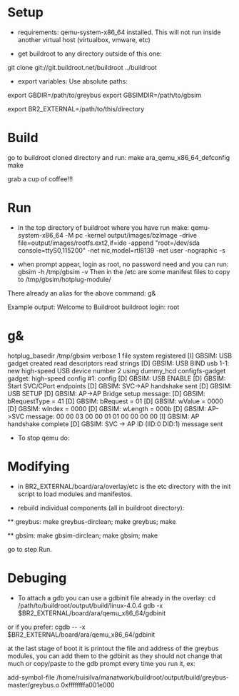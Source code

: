 Setup
=====

* requirements:
    qemu-system-x86_64 installed.
    This will not run inside another virtual host (virtualbox, vmware, etc)

* get buildroot to any directory outside of this one:

git clone git://git.buildroot.net/buildroot ../buildroot

* export variables:
Use absolute paths:

export GBDIR=/path/to/greybus
export GBSIMDIR=/path/to/gbsim

export BR2_EXTERNAL=/path/to/this/directory


Build
=====

go to buildroot cloned directory and run:
make ara_qemu_x86_64_defconfig
make

grab a cup of coffee!!!

Run
===

* in the top directory of buildroot where you have run make:
qemu-system-x86_64  -M pc -kernel output/images/bzImage -drive file=output/images/rootfs.ext2,if=ide -append "root=/dev/sda console=ttyS0,115200" -net nic,model=rtl8139 -net user -nographic -s

* when prompt appear, login as root, no password need and you can run:
  gbsim -h /tmp/gbsim -v
  Then in the /etc are some manifest files to copy to /tmp/gbsim/hotplug-module/

There already an alias for the above command:
g&

Example output:
Welcome to Buildroot
buildroot login: root
# g&
hotplug_basedir /tmp/gbsim
verbose 1
file system registered
[I] GBSIM: USB gadget created
read descriptors
read strings
[D] GBSIM: USB BIND
usb 1-1: new high-speed USB device number 2 using dummy_hcd
configfs-gadget gadget: high-speed config #1: config
[D] GBSIM: USB ENABLE
[D] GBSIM: Start SVC/CPort endpoints
[D] GBSIM: SVC->AP handshake sent
[D] GBSIM: USB SETUP
[D] GBSIM: AP->AP Bridge setup message:
[D] GBSIM:   bRequestType = 41
[D] GBSIM:   bRequest     = 01
[D] GBSIM:   wValue       = 0000
[D] GBSIM:   wIndex       = 0000
[D] GBSIM:   wLength      = 000b
[D] GBSIM: AP->SVC message:
  00 00 03 00 00 01 01 00 00 00 00
  [I] GBSIM: AP handshake complete
  [D] GBSIM: SVC -> AP ID (IID:0 DID:1) message sent

* To stop qemu do: <Ctrl-A-X>

Modifying
=========

* in BR2_EXTERNAL/board/ara/overlay/etc is the etc directory with the init
  script to load modules and manifestos.

* rebuild individual components (all in buildroot directory):

** greybus:
make greybus-dirclean; make greybus; make

** gbsim:
make gbsim-dirclean; make gbsim; make

go to step Run.

Debuging
========

* To attach a gdb you can use a gdbinit file already in the overlay:
cd /path/to/buildroot/output/build/linux-4.0.4
gdb -x $BR2_EXTERNAL/board/ara/qemu_x86_64/gdbinit

or if you prefer:
cgdb -- -x $BR2_EXTERNAL/board/ara/qemu_x86_64/gdbinit

at the last stage of boot it is printout the file and address of the greybus
modules, you can add them to the gdbinit as they should not change that much or
copy/paste to the gdb prompt every time you run it, ex:

add-symbol-file /home/ruisilva/manatwork/buildroot/output/build/greybus-master/greybus.o 0xffffffffa001e000
